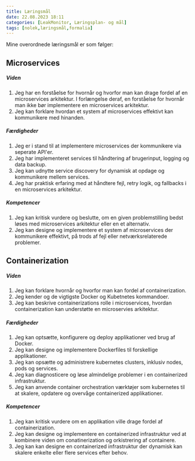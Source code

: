 ```yaml
---
title: Læringsmål
date: 22.08.2023 18:11
categories: [LeakMonitor, Læringsplan- og mål]
tags: [nolek,læringsmål,formalia]
---
```


Mine overordnede læringsmål er som følger:

## Microservices
##### Viden
1. Jeg har en forståelse for hvornår og hvorfor man kan drage fordel af en microservices arkitektur. I forlængelse 
deraf, en forståelse for hvornår man ikke bør implementere en microservices arkitektur.
2. Jeg kan forklare hvordan et system af microservices effektivt kan kommunikere med hinanden.

##### Færdigheder
1. Jeg er i stand til at implementere microservices der kommunikere via seperate API'er. 
2. Jeg har implementeret services til håndtering af brugerinput, logging og data backup. 
3. Jeg kan udnytte service discovery for dynamisk at opdage og kommunikere mellem services.
4. Jeg har praktisk erfaring med at håndtere fejl, retry logik, og fallbacks i en microservices arkitektur.

##### Kompetencer
1. Jeg kan kritisk vurdere og beslutte, om en given problemstilling bedst løses med microservices arkitektur eller en 
et alternativ.
2. Jeg kan designe og implementere et system af microservices der kommunikere effektivt, på trods af fejl eller 
netværksrelaterede problemer.

## Containerization
##### Viden
1. Jeg kan forklare hvornår og hvorfor man kan fordel af containerization. 
3. Jeg kender og de vigtigste Docker og Kubetnetes kommandoer.
4. Jeg kan beskrive containerizations rolle i microservices, hvordan containerization kan understøtte en microservies arkitektur. 

##### Færdigheder
1. Jeg kan optsætte, konfigurere og deploy applikationer ved brug af Docker. 
2. Jeg kan designe og implementere Dockerfiles til forskellige applikationer. 
3. Jeg kan opsætte og administrere kubernetes clusters, inklusiv nodes, pods og services. 
4. Jeg kan diagnosticere og løse almindelige problemer i en containerized infrastruktur. 
5. Jeg kan anvende container orchestration værktøjer som kubernetes til at skalere, opdatere og overvåge containerized applikationer. 

##### Kompetencer
1. Jeg kan kritisk vurdere om en applikation ville drage fordel af containerization. 
2. Jeg kan designe og implementere en containerized infrastruktur ved at kombinere viden om conatinerization og 
orkistrering af containere.
3. Jeg kan kan designe en containerized infrastruktur der dynamisk kan skalere enkelte eller flere services efter behov. 
